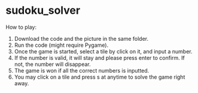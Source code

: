 # sudoku_solver
How to play:
1. Download the code and the picture in the same folder.
2. Run the code (might require Pygame).
3. Once the game is started, select a tile by click on it, and input a number. 
4. If the number is valid, it will stay and please press enter to confirm. If not, the number will disappear.
5. The game is won if all the correct numbers is inputted.
6. You may click on a tile and press s at anytime to solve the game right away. 
